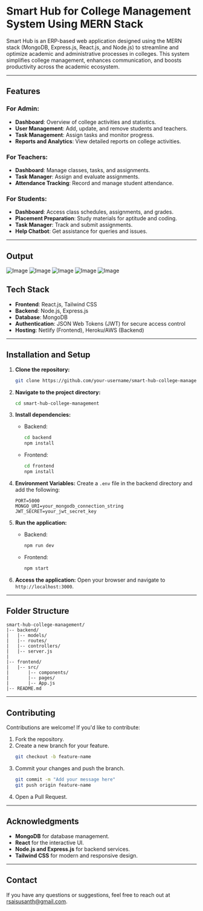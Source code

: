 # Smart Hub for College Management System Using MERN Stack

Smart Hub is an ERP-based web application designed using the MERN stack (MongoDB, Express.js, React.js, and Node.js) to streamline and optimize academic and administrative processes in colleges. This system simplifies college management, enhances communication, and boosts productivity across the academic ecosystem.

---

## Features

### For Admin:

- **Dashboard**: Overview of college activities and statistics.
- **User Management**: Add, update, and remove students and teachers.
- **Task Management**: Assign tasks and monitor progress.
- **Reports and Analytics**: View detailed reports on college activities.

### For Teachers:

- **Dashboard**: Manage classes, tasks, and assignments.
- **Task Manager**: Assign and evaluate assignments.
- **Attendance Tracking**: Record and manage student attendance.

### For Students:

- **Dashboard**: Access class schedules, assignments, and grades.
- **Placement Preparation**: Study materials for aptitude and coding.
- **Task Manager**: Track and submit assignments.
- **Help Chatbot**: Get assistance for queries and issues.

---

## Output
![Image](https://github.com/user-attachments/assets/c970517e-407a-4aea-a26d-f40b2aae51dd)
![Image](https://github.com/user-attachments/assets/0dd03ee9-c104-4275-a700-6aa91b0214e6)
![Image](https://github.com/user-attachments/assets/a384f3d5-495b-4d98-9a67-c1e8cde548e2)
![Image](https://github.com/user-attachments/assets/39d08496-c041-4c0d-ba61-ac8e03c777ef)
![Image](https://github.com/user-attachments/assets/8d6dc725-1dae-4801-984d-8db6dcfda06a)


## Tech Stack

- **Frontend**: React.js, Tailwind CSS
- **Backend**: Node.js, Express.js
- **Database**: MongoDB
- **Authentication**: JSON Web Tokens (JWT) for secure access control
- **Hosting**: Netlify (Frontend), Heroku/AWS (Backend)

---

## Installation and Setup

1. **Clone the repository:**

   ```bash
   git clone https://github.com/your-username/smart-hub-college-management.git
   ```

2. **Navigate to the project directory:**

   ```bash
   cd smart-hub-college-management
   ```

3. **Install dependencies:**

   - Backend:
     ```bash
     cd backend
     npm install
     ```
   - Frontend:
     ```bash
     cd frontend
     npm install
     ```

4. **Environment Variables:**
   Create a `.env` file in the backend directory and add the following:

   ```env
   PORT=5000
   MONGO_URI=your_mongodb_connection_string
   JWT_SECRET=your_jwt_secret_key
   ```

5. **Run the application:**

   - Backend:
     ```bash
     npm run dev
     ```
   - Frontend:
     ```bash
     npm start
     ```

6. **Access the application:**
   Open your browser and navigate to `http://localhost:3000`.

---

## Folder Structure

```
smart-hub-college-management/
|-- backend/
|   |-- models/
|   |-- routes/
|   |-- controllers/
|   |-- server.js
|
|-- frontend/
|   |-- src/
|       |-- components/
|       |-- pages/
|       |-- App.js
|-- README.md
```

---

## Contributing

Contributions are welcome! If you'd like to contribute:

1. Fork the repository.
2. Create a new branch for your feature.
   ```bash
   git checkout -b feature-name
   ```
3. Commit your changes and push the branch.
   ```bash
   git commit -m "Add your message here"
   git push origin feature-name
   ```
4. Open a Pull Request.

---

## Acknowledgments

- **MongoDB** for database management.
- **React** for the interactive UI.
- **Node.js and Express.js** for backend services.
- **Tailwind CSS** for modern and responsive design.

---

## Contact

If you have any questions or suggestions, feel free to reach out at rsaisusanth@gmail.com.


